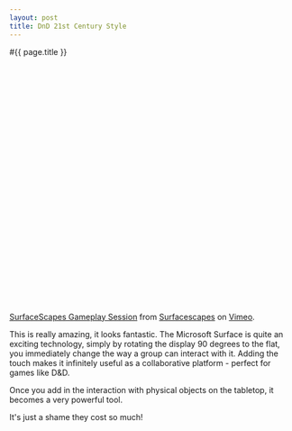 ```yaml
---
layout: post
title: DnD 21st Century Style
---
```


#{{ page.title }}

<object width="600" height="425"><param name="allowfullscreen" value="true" /><param name="allowscriptaccess" value="always" /><param name="movie" value="http://vimeo.com/moogaloop.swf?clip_id=8211657&amp;server=vimeo.com&amp;show_title=1&amp;show_byline=1&amp;show_portrait=0&amp;color=&amp;fullscreen=1" /><embed src="http://vimeo.com/moogaloop.swf?clip_id=8211657&amp;server=vimeo.com&amp;show_title=1&amp;show_byline=1&amp;show_portrait=0&amp;color=&amp;fullscreen=1" type="application/x-shockwave-flash" allowfullscreen="true" allowscriptaccess="always" width="600" height="425"></embed></object><p><a href="http://vimeo.com/8211657">SurfaceScapes Gameplay Session</a> from <a href="http://vimeo.com/surfacescapes">Surfacescapes</a> on <a href="http://vimeo.com">Vimeo</a>.</p>

This is really amazing, it looks fantastic. The Microsoft Surface is quite an exciting technology, simply by rotating the display 90 degrees to the flat, you immediately change the way a group can interact with it. Adding the touch makes it infinitely useful as a collaborative platform - perfect for games like D&amp;D.

Once you add in the interaction with physical objects on the tabletop, it becomes a very powerful tool.

It's just a shame they cost so much!